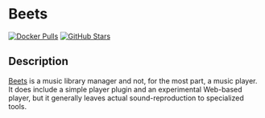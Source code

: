 # Beets

[![Docker Pulls](https://img.shields.io/docker/pulls/linuxserver/beets?style=flat-square&color=607D8B&label=docker%20pulls&logo=docker)](https://hub.docker.com/r/linuxserver/beets)
[![GitHub Stars](https://img.shields.io/github/stars/linuxserver/docker-beets?style=flat-square&color=607D8B&label=github%20stars&logo=github)](https://github.com/linuxserver/docker-beets)

## Description

[Beets](http://beets.io/) is a music library manager and not, for the most part, a music player. It does include a simple player plugin and an experimental Web-based player, but it generally leaves actual sound-reproduction to specialized tools.
